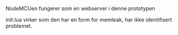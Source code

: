 NodeMCUen fungerer som en webserver i denne prototypen


init.lua virker som den har en form for memleak, har ikke identifisert problemet.
